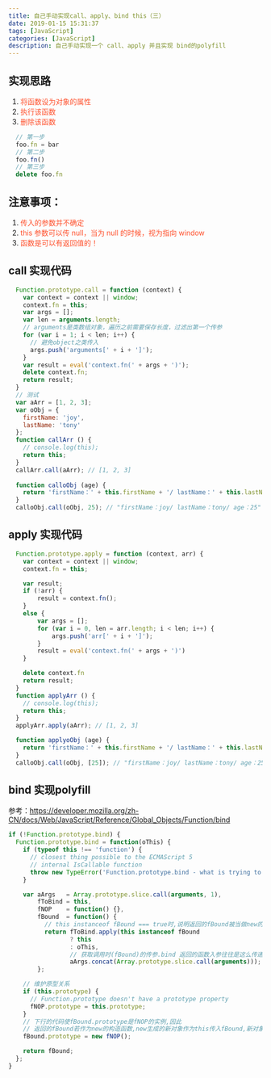 ```yaml
---
title: 自己手动实现call、apply、bind this（三）
date: 2019-01-15 15:31:37
tags: [JavaScript]
categories: [JavaScript]
description: 自己手动实现一个 call、apply 并且实现 bind的polyfill
---
```

## 实现思路
1. <font color="#ff502c">将函数设为对象的属性</font>
2. <font color="#ff502c">执行该函数</font>
3. <font color="#ff502c">删除该函数</font>
```javascript
  // 第一步
  foo.fn = bar
  // 第二步
  foo.fn()
  // 第三步
  delete foo.fn
```
## 注意事项：
1. <font color="#ff502c">传入的参数并不确定</font>
2. <font color="#ff502c">this 参数可以传 null，当为 null 的时候，视为指向 window</font>
3. <font color="#ff502c">函数是可以有返回值的！</font>
## call 实现代码
```javascript
  Function.prototype.call = function (context) {
    var context = context || window;
    context.fn = this;
    var args = [];
    var len = arguments.length;
    // arguments是类数组对象，遍历之前需要保存长度，过滤出第一个传参
    for (var i = 1; i < len; i++) {
      // 避免object之类传入
      args.push('arguments[' + i + ']');
    }
    var result = eval('context.fn(' + args + ')');
    delete context.fn;
    return result;  
  }
  // 测试
  var aArr = [1, 2, 3];
  var oObj = {
    firstName: 'joy',
    lastName: 'tony'
  };
  function callArr () {
    // console.log(this);
    return this;
  }
  callArr.call(aArr); // [1, 2, 3]
  
  function calloObj (age) {
    return 'firstName：' + this.firstName + '/ lastName：' + this.lastName + '/ age：' + age;
  }
  calloObj.call(oObj, 25); // "firstName：joy/ lastName：tony/ age：25"
```
## apply 实现代码
```javascript
  Function.prototype.apply = function (context, arr) {
    var context = context || window;
    context.fn = this;

    var result;
    if (!arr) {
        result = context.fn();
    }
    else {
        var args = [];
        for (var i = 0, len = arr.length; i < len; i++) {
            args.push('arr[' + i + ']');
        }
        result = eval('context.fn(' + args + ')')
    }

    delete context.fn
    return result;
  }
  function applyArr () {
    // console.log(this);
    return this;
  }
  applyArr.apply(aArr); // [1, 2, 3]

  function applyoObj (age) {
    return 'firstName：' + this.firstName + '/ lastName：' + this.lastName + '/ age：' + age;
  }
  calloObj.call(oObj, [25]); // "firstName：joy/ lastName：tony/ age：25"
```
## bind 实现polyfill
参考：<https://developer.mozilla.org/zh-CN/docs/Web/JavaScript/Reference/Global_Objects/Function/bind>
```javascript
if (!Function.prototype.bind) {
  Function.prototype.bind = function(oThis) {
    if (typeof this !== 'function') {
      // closest thing possible to the ECMAScript 5
      // internal IsCallable function
      throw new TypeError('Function.prototype.bind - what is trying to be bound is not callable');
    }

    var aArgs   = Array.prototype.slice.call(arguments, 1),
        fToBind = this,
        fNOP    = function() {},
        fBound  = function() {
          // this instanceof fBound === true时,说明返回的fBound被当做new的构造函数调用
          return fToBind.apply(this instanceof fBound
                 ? this
                 : oThis,
                 // 获取调用时(fBound)的传参.bind 返回的函数入参往往是这么传递的
                 aArgs.concat(Array.prototype.slice.call(arguments)));
        };

    // 维护原型关系
    if (this.prototype) {
      // Function.prototype doesn't have a prototype property
      fNOP.prototype = this.prototype; 
    }
    // 下行的代码使fBound.prototype是fNOP的实例,因此
    // 返回的fBound若作为new的构造函数,new生成的新对象作为this传入fBound,新对象的__proto__就是fNOP的实例
    fBound.prototype = new fNOP();

    return fBound;
  };
}
```
